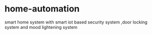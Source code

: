 # home-automation
smart home system with smart iot based security system ,door locking system and mood lightening system
